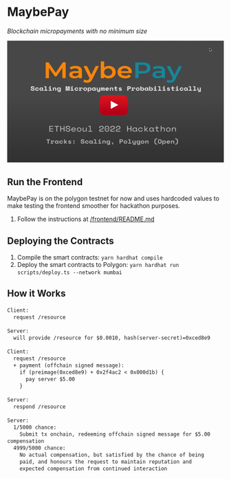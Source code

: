 # MaybePay

_Blockchain micropayments with no minimum size_

[![Demo video](./assets/video-icon.png)](https://www.youtube.com/watch?v=flhXOMp9hWI)

## Run the Frontend

MaybePay is on the polygon testnet for now and uses hardcoded values
to make testing the frontend smoother for hackathon purposes.

1. Follow the instructions at [/frontend/README.md](./frontend/README.md)

## Deploying the Contracts

1. Compile the smart contracts: `yarn hardhat compile`
2. Deploy the smart contracts to Polygon: `yarn hardhat run scripts/deploy.ts --network mumbai`

## How it Works

```
Client:
  request /resource

Server:
  will provide /resource for $0.0010, hash(server-secret)=0xced8e9

Client:
  request /resource
  + payment (offchain signed message):
    if (preimage(0xced8e9) + 0x2f4ac2 < 0x000d1b) {
      pay server $5.00
    }

Server:
  respond /resource

Server:
  1/5000 chance:
    Submit tx onchain, redeeming offchain signed message for $5.00 compensation
  4999/5000 chance:
    No actual compensation, but satisfied by the chance of being
    paid, and honours the request to maintain reputation and
    expected compensation from continued interaction
```
